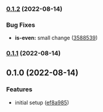 

### [0.1.2](https://github.com/tuan231195/monorepo-template/compare/is-even-v0.1.1...is-even-v0.1.2) (2022-08-14)


### Bug Fixes

* **is-even:** small change ([3588539](https://github.com/tuan231195/monorepo-template/commit/3588539641ede3660a22fd535f26e17f0e70df6c))

### [0.1.1](https://github.com/tuan231195/monorepo-template/compare/is-even-v0.1.0...is-even-v0.1.1) (2022-08-14)

## 0.1.0 (2022-08-14)


### Features

* initial setup ([ef8a985](https://github.com/tuan231195/monorepo-template/commit/ef8a98584c0b3ee00e3a8d07bf441382374ba38c))